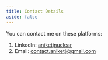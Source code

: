 ```yaml
---
title: Contact Details
aside: false
---
```


You can contact me on these platforms:

1. LinkedIn: [aniketjnuclear](https://www.linkedin.com/in/aniketjnuclear)
2. Email: [contact.aniketj@gmail.com](mailto:contact.aniketj@gmail.com)